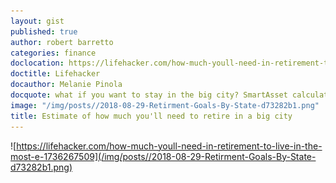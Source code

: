 ```yaml
---
layout: gist
published: true
author: robert barretto
categories: finance
doclocation: https://lifehacker.com/how-much-youll-need-in-retirement-to-live-in-the-most-e-1736267509
doctitle: Lifehacker
docauthor: Melanie Pinola
docquote: what if you want to stay in the big city? SmartAsset calculated how much you should have in savings for the most and least affordable cities in the U.S.
image: "/img/posts//2018-08-29-Retirment-Goals-By-State-d73282b1.png"
title: Estimate of how much you'll need to retire in a big city
---
```

![https://lifehacker.com/how-much-youll-need-in-retirement-to-live-in-the-most-e-1736267509](/img/posts//2018-08-29-Retirment-Goals-By-State-d73282b1.png)
